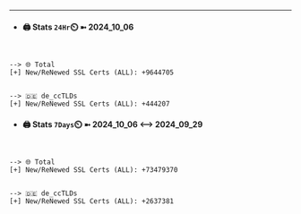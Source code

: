 

---
- #### 🖨️ **Stats** `24Hr`⏲️ ➼ 2024_10_06
```console


--> 🌐 Total
[+] New/ReNewed SSL Certs (ALL): +9644705


--> 🇩🇪 de_ccTLDs
[+] New/ReNewed SSL Certs (ALL): +444207

```

- #### 🖨️ **Stats** `7Days`⏲️ ➼ 2024_10_06 <--> 2024_09_29
```console


--> 🌐 Total
[+] New/ReNewed SSL Certs (ALL): +73479370


--> 🇩🇪 de_ccTLDs
[+] New/ReNewed SSL Certs (ALL): +2637381

```

